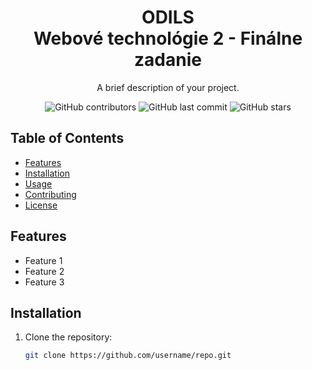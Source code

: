 <!-- Title -->
<h1 align="center">ODILS<br>
Webové technológie 2 - Finálne zadanie</h2></h1>

<!-- Description -->
<p align="center">A brief description of your project.</p>
<!-- Badges -->
<p align="center">
    <img alt="GitHub contributors" src="https://img.shields.io/github/contributors/davidhuszarik/WEBTE2-FINAL-SLIDO">
    <img alt="GitHub last commit" src="https://github.com/davidhuszarik/WEBTE2-FINAL-SLIDO">
    <img alt="GitHub stars" src="https://img.shields.io/github/stars/username/repo?style=social">
</p>

<!-- Table of Contents -->
## Table of Contents
- [Features](#features)
- [Installation](#installation)
- [Usage](#usage)
- [Contributing](#contributing)
- [License](#license)

<!-- Features -->
## Features
- Feature 1
- Feature 2
- Feature 3

<!-- Installation -->
## Installation
1. Clone the repository:
   ```sh
   git clone https://github.com/username/repo.git
